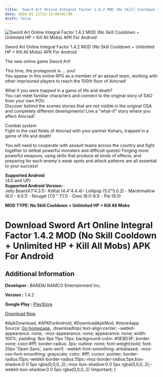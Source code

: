 ```yaml
---
title: 'Sword Art Online Integral Factor 1.4.2 MOD (No Skill Cooldown + Unlimited HP + Kill All Mobs) APK For Android'
date: 2020-01-21T23:14:00+01:00
draft: false
---
```


![Sword Art Online Integral Factor 1.4.2 MOD (No Skill Cooldown + Unlimited HP + Kill All Mobs) APK For Android](https://i2.wp.com/apkhome.net/wp-content/uploads/2020/01/Sword-Art-Online-Integral-Factor-1.4.2-MOD-No-Skill-Cooldown-Unlimited-HP-Kill-All-Mobs-1.png "Sword Art Online Integral Factor 1.4.2 MOD (No Skill Cooldown + Unlimited HP + Kill All Mobs) APK For Android")

  

Sword Art Online Integral Factor 1.4.2 MOD (No Skill Cooldown + Unlimited HP + Kill All Mobs) APK For Android

The new online game Sword Art!

This time, the protagonist is ... you!  
You appear in this online RPG as a member of an assault team, working with other imprisoned players to reach the 100th floor of Aincrad!

What if you were trapped in a game of life and death?  
You can meet familiar characters and connect to the original story of SAO from your own POV.  
Discover behind the scenes stories that are not visible in the original OSA and completely different developments! Live a "what-if" story where you affect Aincrad!

Combat system  
Fight in the vast fields of Aincrad with your partner Koharu, trapped in a game of life and death!

You will need to cooperate with assault teams across the country and fight together to defeat powerful monsters and difficult quests! Forging more powerful weapons, using skills that produce all kinds of effects, and preparing for each enemy's weak spots and attack patterns are all essential to your success!

**Supported Android**  
{4.0 and UP}  
**Supported Android Version**:-  
Jelly Bean(4.1"4.3.1)- KitKat (4.4"4.4.4)- Lollipop (5.0"5.0.2) - Marshmallow (6.0 - 6.0.1) - Nougat (7.0 " 7.1.1) - Oreo (8.0-8.1) - Pie (9.0)

**MOD TYPE: No Skill Cooldown + Unlimited HP + Kill All Mobs**

Download Sword Art Online Integral Factor 1.4.2 MOD (No Skill Cooldown + Unlimited HP + Kill All Mobs) APK For Android
======================================================================================================================

Additional Information
----------------------

**Developer :** BANDAI NAMCO Entertainment Inc.

**Version :** 1.4.2

**Google Play :** [PlayStore](https://play.google.com/store/apps/details?id=com.bandainamcoent.saoifww)

  

[Download Now](https://store4app.co/post/sword-art-online-integral-factor-1-4-2-mod-no-skill-cooldown-unlimited-hp-kill-all-mobs-apk-for-android_1579629717)

  
#ApkDownload, #APKForAndroid, #DownloadApkMod, #store4app  
Source: [Go homepage.](https://store4app.co/post/sword-art-online-integral-factor-1-4-2-mod-no-skill-cooldown-unlimited-hp-kill-all-mobs-apk-for-android_1579629717) .downloadtop{ text-align:center; -webkit-appearance: none; -moz-appearance: none; appearance: none; width: 100%; padding: 9px 9px 11px 13px; background-color: #0EBD3F; border: none; color:#fff; border-radius: 3px; outline: none; font-weight;bold; font: 20px 'Open Sans', sans-serif; -webkit-font-smoothing: antialiased; -moz-osx-font-smoothing: grayscale; color: #fff; cursor: pointer; border-radius:15px;-webkit-border-radius:15px;-moz-border-radius:5px;box-shadow:0 0 5px rgba(0,0,0,.2);-moz-box-shadow:0 0 5px rgba(0,0,0,.2);-webkit-box-shadow:0 0 5px rgba(0,0,0,.2) !important; }
